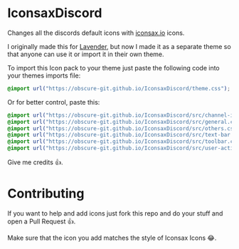 # IconsaxDiscord
Changes all the discords default icons with [iconsax.io](https://iconsax.io) icons.

I originally made this for [Lavender](https://github.com/Obscure-Git/Lavender), but now I made it as a separate theme so that anyone can use it or import it in their own theme.

To import this Icon pack to your theme just paste the following code into your themes imports file:

```css
@import url("https://obscure-git.github.io/IconsaxDiscord/theme.css");
```

Or for better control, paste this:

```css
@import url("https://obscure-git.github.io/IconsaxDiscord/src/channel-icons.css");
@import url("https://obscure-git.github.io/IconsaxDiscord/src/general.css");
@import url("https://obscure-git.github.io/IconsaxDiscord/src/others.css");
@import url("https://obscure-git.github.io/IconsaxDiscord/src/text-bar.css");
@import url("https://obscure-git.github.io/IconsaxDiscord/src/toolbar.css");
@import url("https://obscure-git.github.io/IconsaxDiscord/src/user-actions.css");
```

Give me credits 👍.

# Contributing

If you want to help and add icons just fork this repo and do your stuff and open a Pull Request 👍.

Make sure that the icon you add matches the style of Iconsax Icons 😂.
